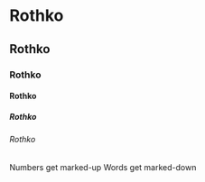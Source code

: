 # Rothko
## Rothko
### Rothko
#### Rothko
##### Rothko
###### Rothko

Numbers get marked-up
Words get marked-down
